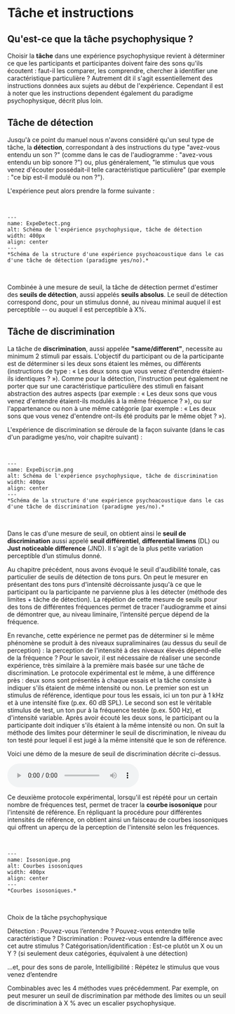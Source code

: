 # Tâche et instructions

## Qu'est-ce que la tâche psychophysique ?

Choisir la **tâche** dans une expérience psychophysique revient à déterminer ce que les participants et participantes doivent faire des sons qu'ils écoutent : faut-il les comparer, les comprendre, chercher à identifier une caractéristique particulière ? Autrement dit il s'agit essentiellement des instructions données aux sujets au début de l'expérience. Cependant il est à noter que les instructions dependent également du paradigme psychophysique, décrit plus loin.

## Tâche de détection 

Jusqu'à ce point du manuel nous n'avons considéré qu'un seul type de tâche, la **détection**, correspondant à des instructions du type "avez-vous entendu un son ?" (comme dans le cas de l'audiogramme : "avez-vous entendu un bip sonore ?") ou, plus généralement, "le stimulus que vous venez d'écouter possédait-il telle caractéristique particulière" (par exemple : "ce bip est-il modulé ou non ?").

L'expérience peut alors prendre la forme suivante :

<br /> 

```{figure} ExpeDetect.png
---
name: ExpeDetect.png
alt: Schéma de l'expérience psychophysique, tâche de détection
width: 400px
align: center
---
*Schéma de la structure d'une expérience psychoacoustique dans le cas d'une tâche de détection (paradigme yes/no).*
```

<br /> 

Combinée à une mesure de seuil, la tâche de détection permet d'estimer des **seuils de détection**, aussi appelés **seuils absolus**. Le seuil de détection correspond donc, pour un stimulus donné, au niveau minimal auquel il est perceptible -- ou auquel il est perceptible à X%.

## Tâche de discrimination 

La tâche de **discrimination**, aussi appelée **"same/different"**, necessite au minimum 2 stimuli par essais. L'objectif du participant ou de la participante est de déterminer si les deux sons étaient les mêmes, ou différents (instructions de type : « Les deux sons que vous venez d'entendre étaient-ils identiques ? »). Comme pour la détection, l'instruction peut également ne porter que sur une caractéristique particulière des stimuli en faisant abstraction des autres aspects (par exemple : « Les deux sons que vous venez d'entendre étaient-ils modulés à la même fréquence ? »), ou sur l'appartenance ou non à une même catégorie (par exemple : « Les deux sons que vous venez d'entendre ont-ils été produits par le même objet  ? »).

L'expérience de discrimination se déroule de la façon suivante (dans le cas d'un paradigme yes/no, voir chapitre suivant) :

<br /> 

```{figure} ExpeDiscrim.png
---
name: ExpeDiscrim.png
alt: Schéma de l'expérience psychophysique, tâche de discrimination
width: 400px
align: center
---
*Schéma de la structure d'une expérience psychoacoustique dans le cas d'une tâche de discrimination (paradigme yes/no).*
```

<br /> 

Dans le cas d'une mesure de seuil, on obtient ainsi le **seuil de discrimination** aussi appelé **seuil différentiel**,  **differential limens** (DL) ou **Just noticeable difference** (JND). Il s'agit de la plus petite variation perceptible d’un stimulus donné.

Au chapitre précédent, nous avons évoqué le seuil d'audibilité tonale, cas particulier de seuils de détection de tons purs. On peut le mesurer en présentant des tons purs d'intensité décroissante jusqu'à ce que le participant ou la participante ne parvienne plus à les détecter (méthode des limites + tâche de détection). La répétion de cette mesure de seuils pour des tons de différentes fréquences permet de tracer l'audiogramme et ainsi de démontrer que, au niveau liminaire, l’intensité perçue dépend de la fréquence.

En revanche, cette expérience ne permet pas de déterminer si le même phénomène se produit à des niveaux supraliminaires (au dessus du seuil de perception) : la perception de l'intensité à des niveaux élevés dépend-elle de la fréquence ? Pour le savoir, il est nécessaire de réaliser une seconde expérience, très similaire à la première mais basée sur une tâche de discrimination. Le protocole expérimental est le même, à une différence près : deux sons sont présentés à chaque essais et la tâche consiste à indiquer s'ils étaient de même intensité ou non. Le premier son est un stimulus de référence, identique pour tous les essais, ici un ton pur à 1 kHz et à une intensité fixe (p.ex. 60 dB SPL). Le second son est le véritable stimulus de test, un ton pur à la fréquence testée (p.ex. 500 Hz), et d'intensité variable. Après avoir écouté les deux sons, le participant ou la participante doit indiquer s'ils étaient à la même intensité ou non. On suit la méthode des limites pour déterminer le seuil de discrimination, le niveau du ton testé pour lequel il est jugé à la même intensité que le son de référence. 

Voici une démo de la mesure de seuil de discrimination décrite ci-dessus.

<audio controls>
  <source src="https://github.com/LeoVarnet/psychoac-manuel-fr/raw/refs/heads/main/lecture/methodo/audiogramme.mp3" type="audio/mp3">
</audio>

Ce deuxième protocole expérimental, lorsqu'il est répété pour un certain nombre de fréquences test, permet de tracer la **courbe isosonique** pour l'intensité de référence. En répliquant la procédure pour différentes intensités de référence, on obtient ainsi un faisceau de courbes isosoniques qui offrent un aperçu de la perception de l'intensité selon les fréquences.

<br /> 

```{figure} Isosonique.png
---
name: Isosonique.png
alt: Courbes isosoniques
width: 400px
align: center
---
*Courbes isosoniques.*
```

<br /> 



Choix de la tâche psychophysique

Détection : Pouvez-vous l’entendre ? Pouvez-vous entendre telle caractéristique ?
Discrimination : Pouvez-vous entendre la différence avec cet autre stimulus ?
Catégorisation/identification : Est-ce plutôt un X ou un Y ? (si seulement deux catégories, équivalent à une détection)

…et, pour des sons de parole,
Intelligibilité : Répétez le stimulus que vous venez d’entendre

Combinables avec les 4 méthodes vues précédemment. Par exemple, on peut mesurer un seuil de discrimination par méthode des limites ou un seuil de discrimination à X % avec un escalier psychophysique.



